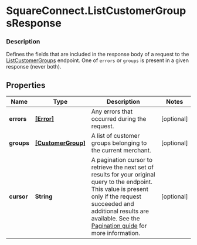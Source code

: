 # SquareConnect.ListCustomerGroupsResponse

### Description

Defines the fields that are included in the response body of a request to the [ListCustomerGroups](#endpoint-listcustomergroups) endpoint.  One of `errors` or `groups` is present in a given response (never both).

## Properties
Name | Type | Description | Notes
------------ | ------------- | ------------- | -------------
**errors** | [**[Error]**](Error.md) | Any errors that occurred during the request. | [optional] 
**groups** | [**[CustomerGroup]**](CustomerGroup.md) | A list of customer groups belonging to the current merchant. | [optional] 
**cursor** | **String** | A pagination cursor to retrieve the next set of results for your original query to the endpoint. This value is present only if the request succeeded and additional results are available.  See the [Pagination guide](https://developer.squareup.com/docs/working-with-apis/pagination) for more information. | [optional] 


